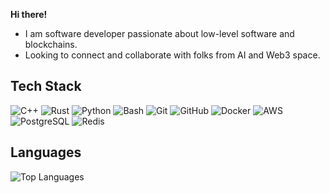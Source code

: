 **Hi there!**

- I am software developer passionate about low-level software and blockchains.
- Looking to connect and collaborate with folks from AI and Web3 space.

## Tech Stack
![C++](https://img.shields.io/badge/C%2B%2B-0D47A1?style=flat&logo=c%2B%2B&logoColor=white&labelColor=FF272A)
![Rust](https://img.shields.io/badge/Rust-006845?style=flat&logo=rust&logoColor=white&labelColor=333333)
![Python](https://img.shields.io/badge/Python-3776AB?style=flat&logo=python&logoColor=white&labelColor=FFD43B)
![Bash](https://img.shields.io/badge/Bash-4EAA25?style=flat&logo=gnubash&logoColor=white&labelColor=2C6E24)
![Git](https://img.shields.io/badge/Git-F05032?style=flat&logo=git&logoColor=white&labelColor=C41C00)
![GitHub](https://img.shields.io/badge/GitHub-181717?style=flat&logo=github&logoColor=white&labelColor=333333)
![Docker](https://img.shields.io/badge/Docker-2496ED?style=flat&logo=docker&logoColor=white&labelColor=00599C)
![AWS](https://img.shields.io/badge/AWS-232F3E?style=flat&logo=amazonaws&logoColor=white&labelColor=FF9900)
![PostgreSQL](https://img.shields.io/badge/PostgreSQL-336791?style=flat&logo=postgresql&logoColor=white&labelColor=222222)
![Redis](https://img.shields.io/badge/Redis-DC382D?style=flat&logo=redis&logoColor=white&labelColor=990000)

## Languages
![Top Languages](https://github-readme-stats.vercel.app/api/top-langs/?username=xeodus&layout=compact&theme=radical&hide_border=true&border_radius=10&cache_seconds=300)
